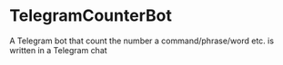 # TelegramCounterBot
A Telegram bot that count the number a command/phrase/word etc. is written in a Telegram chat
